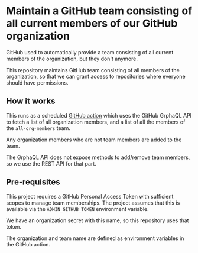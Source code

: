 # Maintain a GitHub team consisting of all current members of our GitHub organization

GitHub used to automatically provide a team consisting of all current members of the organization, but they don't anymore.

This repository maintains GitHub team consisting of all members of the organization, so that we can grant access to repositories where everyone should have permissions.

## How it works

This runs as a scheduled [GitHub action](./github/workflows/add-missing-members.yml) which uses the GitHub GrphaQL API to fetch a list of all organization members, and a list of all the members of the `all-org-members` team.

Any organization members who are not team members are added to the team.

The GrphaQL API does not expose methods to add/remove team members, so we use the REST API for that part.

## Pre-requisites

This project requires a GitHub Personal Access Token with sufficient scopes to manage team memberships. The project assumes that this is available via the `ADMIN_GITHUB_TOKEN` environment variable.

We have an organization secret with this name, so this repository uses that token.

The organization and team name are defined as environment variables in the GitHub action.
